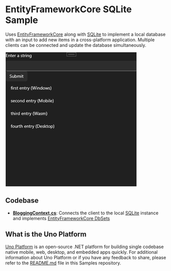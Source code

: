 # EntityFrameworkCore SQLite Sample

Uses [EntityFrameworkCore](https://learn.microsoft.com/en-us/ef/core/) along with [SQLite](https://www.sqlite.org/) to implement a local database with an input to add new items in a cross-platform application. Multiple clients can be connected and update the database simultaneously.

![EFCoreSQLite Image](doc/assets/efcoreSqliteSample.png)

## Codebase

* [**BloggingContext.cs**](src/EFCoreSQLiteSample/BloggingContext.cs): Connects the client to the local [SQLite](https://www.sqlite.org/) instance and implements [EntityFrameworkCore DbSets](https://learn.microsoft.com/en-us/dotnet/api/microsoft.entityframeworkcore.dbset-1?view=efcore-8.0)

## What is the Uno Platform

[Uno Platform](https://platform.uno) is an open-source .NET platform for building single codebase native mobile, web, desktop, and embedded apps quickly.
For additional information about Uno Platform or if you have any feedback to share, please refer to the [README.md](../../README.md) file in this Samples repository.